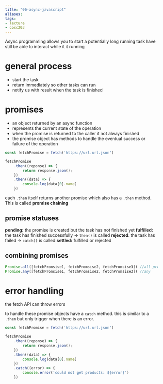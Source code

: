 ```yaml
---
title: "06-async-javascript"
aliases: 
tags: 
- lecture
- cosc203
---
```


Async programming allows you to start a potentially long running task have still be able to interact while it it running

# general process
- start the task
- return immediately so other tasks can run
- notify us with result when the task is finished


# promises
- an object returned by an async function
- represents the current state of the operation
- when the promise is returned to the caller it not always finished
- the promise object has methods to handle the eventual success or failure of the operation

``` javascript
const fetchPromise = fetch('https://url.url.json')

fetchPromise
	.then((reponse) => {
		return response.json();
	})
	.then((data) => {
		console.log(data[0].name)
	})
```

each `.then` itself returns another promise which also has a `.then` method. This is called **promise chaining**


## promise statuses

**pending:** the promise is created but the task has not finished yet
**fulfilled:** the task has finished successfully -> `then()` is called
**rejected:** the task has failed -> `catch()` is called
**settled:** fulfilled or rejected

## combining promises

```javascript
Promise.all([fetchPromsise1, fetchPromsise2, fetchPromsise3]) //all promises need to be fulfilled but they dont depend of each other
Promise.any([fetchPromsise1, fetchPromsise2, fetchPromsise3]) //any 
```

# error handling
the fetch API can throw errors

to handle these promise objects have a `catch` method. this is similar to a `.then` but only trigger when there is an error.

``` javascript
const fetchPromise = fetch('https://url.url.json')

fetchPromise
	.then((reponse) => {
		return response.json();
	})
	.then((data) => {
		console.log(data[0].name)
	})
	.catch((error) => {
		console.error('could not get products: ${error}')
	})
```
